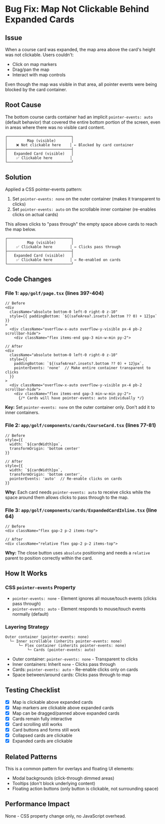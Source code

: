# Bug Fix: Map Not Clickable Behind Expanded Cards

## Issue
When a course card was expanded, the map area above the card's height was not clickable. Users couldn't:
- Click on map markers
- Drag/pan the map
- Interact with map controls

Even though the map was visible in that area, all pointer events were being blocked by the card container.

## Root Cause
The bottom course cards container had an implicit `pointer-events: auto` (default behavior) that covered the entire bottom portion of the screen, even in areas where there was no visible card content.

```
┌─────────────────────────────┐
│         Map (visible)       │
│    ❌ Not clickable here    │ ← Blocked by card container
├─────────────────────────────┤
│   Expanded Card (visible)   │
│    ✅ Clickable here        │
└─────────────────────────────┘
```

## Solution
Applied a CSS pointer-events pattern:
1. Set `pointer-events: none` on the outer container (makes it transparent to clicks)
2. Set `pointer-events: auto` on the scrollable inner container (re-enables clicks on actual cards)

This allows clicks to "pass through" the empty space above cards to reach the map below.

```
┌─────────────────────────────┐
│         Map (visible)       │
│    ✅ Clickable here        │ ← Clicks pass through
├─────────────────────────────┤
│   Expanded Card (visible)   │
│    ✅ Clickable here        │ ← Re-enabled on cards
└─────────────────────────────┘
```

## Code Changes

### File 1: `app/golf/page.tsx` (lines 397-404)

```tsx
// Before
<div 
  className="absolute bottom-0 left-0 right-0 z-10"
  style={{ paddingBottom: `${(safeArea?.insets?.bottom ?? 0) + 12}px` }}
>
  <div className="overflow-x-auto overflow-y-visible px-4 pb-2 scrollbar-hide">
    <div className="flex items-end gap-3 min-w-min py-2">

// After
<div 
  className="absolute bottom-0 left-0 right-0 z-10"
  style={{ 
    paddingBottom: `${(safeArea?.insets?.bottom ?? 0) + 12}px`,
    pointerEvents: 'none'  // Make entire container transparent to clicks
  }}
>
  <div className="overflow-x-auto overflow-y-visible px-4 pb-2 scrollbar-hide">
    <div className="flex items-end gap-3 min-w-min py-2">
      {/* Cards will have pointer-events: auto individually */}
```

**Key:** Set `pointer-events: none` on the outer container only. Don't add it to inner containers.

### File 2: `app/golf/components/cards/CourseCard.tsx` (lines 77-81)

```tsx
// Before
style={{ 
  width: `${cardWidth}px`,
  transformOrigin: 'bottom center'
}}

// After
style={{ 
  width: `${cardWidth}px`,
  transformOrigin: 'bottom center',
  pointerEvents: 'auto'  // Re-enable clicks on cards
}}
```

**Why:** Each card needs `pointer-events: auto` to receive clicks while the space around them allows clicks to pass through to the map.

### File 3: `app/golf/components/cards/ExpandedCardInline.tsx` (line 64)

```tsx
// Before
<div className="flex gap-2 p-2 items-top">

// After  
<div className="relative flex gap-2 p-2 items-top">
```

**Why:** The close button uses `absolute` positioning and needs a `relative` parent to position correctly within the card.

## How It Works

### CSS `pointer-events` Property
- `pointer-events: none` - Element ignores all mouse/touch events (clicks pass through)
- `pointer-events: auto` - Element responds to mouse/touch events normally (default)

### Layering Strategy
```
Outer container (pointer-events: none)
  └─ Inner scrollable (inherits pointer-events: none)
      └─ Flex container (inherits pointer-events: none)
          └─ Cards (pointer-events: auto)
```

- Outer container: `pointer-events: none` - Transparent to clicks
- Inner containers: Inherit `none` - Clicks pass through
- Cards: `pointer-events: auto` - Re-enable clicks only on cards
- Space between/around cards: Clicks pass through to map

## Testing Checklist

- [x] Map is clickable above expanded cards
- [x] Map markers are clickable above expanded cards
- [x] Map can be dragged/panned above expanded cards
- [x] Cards remain fully interactive
- [x] Card scrolling still works
- [x] Card buttons and forms still work
- [x] Collapsed cards are clickable
- [x] Expanded cards are clickable

## Related Patterns

This is a common pattern for overlays and floating UI elements:
- Modal backgrounds (click-through dimmed areas)
- Tooltips (don't block underlying content)
- Floating action buttons (only button is clickable, not surrounding space)

## Performance Impact
None - CSS property change only, no JavaScript overhead.
